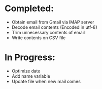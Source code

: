 # Completed:
- Obtain email from Gmail via IMAP server 
- Decode email contents (Encoded in utf-8)
- Trim unnecessary contents of email
- Write contents on CSV file 

# In Progress:
- Optimize date
- Add name variable 
- Update file when new mail comes
